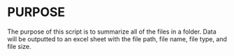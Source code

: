 # PURPOSE
The purpose of this script is to summarize all of the files in a folder.
Data will be outputted to an excel sheet with the file path, file name, file type, and file size.

